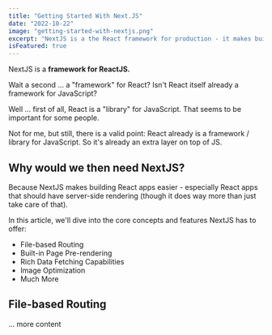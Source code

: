 ```yaml
---
title: "Getting Started With Next.JS"
date: "2022-10-22"
image: "getting-started-with-nextjs.png"
excerpt: "NextJS is a the React framework for production - it makes building fullstack React apps and sites a breeze and ships with built-in SSR."
isFeatured: true
---
```


NextJS is a **framework for ReactJS.**

Wait a second ... a "framework" for React? Isn't React itself already a framework for JavaScript?

Well ... first of all, React is a "library" for JavaScript. That seems to be important for some people.

Not for me, but still, there is a valid point: React already is a framework / library for JavaScript. So it's already an extra layer on top of JS.

## Why would we then need NextJS?

Because NextJS makes building React apps easier - especially React apps that should have server-side rendering (though it does way more than just take care of that).

In this article, we'll dive into the core concepts and features NextJS has to offer:

- File-based Routing
- Built-in Page Pre-rendering
- Rich Data Fetching Capabilities
- Image Optimization
- Much More

## File-based Routing

... more content
